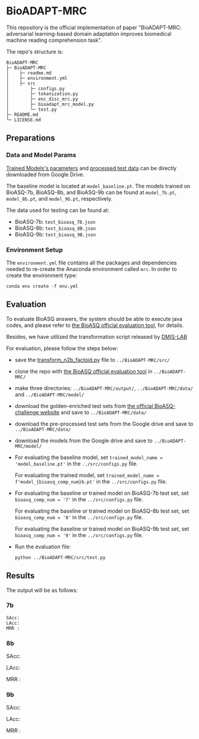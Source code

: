 # BioADAPT-MRC

This repository is the official implementation of paper "BioADAPT-MRC: adversarial learning-based domain adaptation improves biomedical machine reading comprehension task". 

The repo's structure is:

```
BioADAPT-MRC
├─ BioADAPT-MRC
│    ├─ readme.md
│    ├─ environment.yml
│    ├─ src
│        ├─ configs.py
│        ├─ tokenization.py
│        ├─ enc_disc_mrc.py
│        ├─ bioadapt_mrc_model.py
│        └─ test.py
├─ README.md
└─ LICENSE.md
```

## Preparations

### Data and Model Params

[Trained Models's parameters](https://drive.google.com/drive/folders/17769XOnmhp9H0t_4E0EAUb4Th7F0z6z1?usp=sharing)
 and [processed test data](https://drive.google.com/drive/folders/1YxGEJiURH49Twl_rj6AlJK9zeVWdNfa0?usp=sharing) can be directly downloaded from Google Drive.

The baseline model is located at `model_baseline.pt`. The models trained on BioASQ-7b, BioASQ-8b, and BioASQ-9b can be found at `model_7b.pt`, `model_8b.pt`, and `model_9b.pt`, respectively.

The data used for testing can be found at:
* BioASQ-7b: `test_bioasq_7B.json`
* BioASQ-8b: `test_bioasq_8B.json`
* BioASQ-9b: `test_bioasq_9B.json`

### Environment Setup

The `environment.yml` file contains all the packages and dependencies needed to re-create the Anaconda
environment called `mrc`. In order to create the environment type: 

```
conda env create -f env.yml
```

## Evaluation

To evaluate BioASQ answers, the system should be able to execute java codes, and please refer to [the BioASQ official evaluation tool](https://github.com/BioASQ/Evaluation-Measures), for details.

Besides, we have utilized the transformation script released by [DMIS-LAB](https://github.com/dmis-lab/bioasq-biobert/tree/v1.0/biocodes)

For evaluation, please follow the steps below:

* save the [transform_n2b_factoid.py](https://github.com/dmis-lab/bioasq8b/blob/master/factoid/biocodes/transform_n2b_factoid.py
) file to `../BioADAPT-MRC/src/`
* clone the repo with [the BioASQ official evaluation tool](https://github.com/BioASQ/Evaluation-Measures) in `../BioADAPT-MRC/`
* make three directories: `../BioADAPT-MRC/output/`, `../BioADAPT-MRC/data/` and `../BioADAPT-MRC/model/`
* download the golden-enriched test sets from [the official BioASQ-challenge website](http://participants-area.bioasq.org/datasets/) and save to `../BioADAPT-MRC/data/`
* download the pre-processed test sets from the Google drive and save to `../BioADAPT-MRC/data/`
* download the models from the Google drive and save to `../BioADAPT-MRC/model/`
* For evaluating the baseline model, set `trained_model_name = 'model_baseline.pt'` in the `../src/configs.py` file.
  
  For evaluating the trained model, set `trained_model_name = f'model_{bioasq_comp_num}b.pt'` in the `../src/configs.py` file.
* For evaluating the baseline or trained model on BioASQ-7b test set, set `bioasq_comp_num = '7'` in the `../src/configs.py` file.
  
  For evaluating the baseline or trained model on BioASQ-8b test set, set `bioasq_comp_num = '8'` in the `../src/configs.py` file.
  
  For evaluating the baseline or trained model on BioASQ-9b test set, set `bioasq_comp_num = '9'` in the `../src/configs.py` file.
* Run the evaluation file:
  ```
  python ../BioADAPT-MRC/src/test.py
  ```

## Results

The output will be as follows:

### 7b
```
SAcc:
LAcc:
MRR :
```

### 8b
SAcc:

LAcc:

MRR :

### 9b
SAcc:

LAcc:

MRR :

